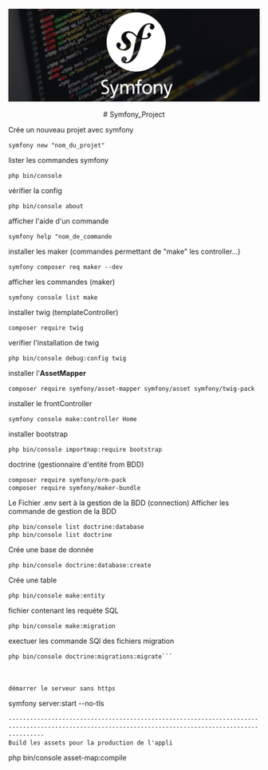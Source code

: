 <p align="center">
  <img src="symfony.jpg" width="850" title="hover text">
</p>
<p align="center">
  # Symfony_Project
</p>


Crée un nouveau projet avec symfony
```
symfony new "nom_du_projet"
```
lister les commandes symfony
```
php bin/console
```
vérifier la config
```
php bin/console about
```
afficher l'aide d'un commande
```
symfony help "nom_de_commande
```
installer les maker (commandes permettant de "make" les controller...)
```
symfony composer req maker --dev
```
afficher les commandes (maker)
```
symfony console list make
```
installer twig (templateController)
```
composer require twig
```
verifier l'installation de twig
```
php bin/console debug:config twig
```
installer l'**AssetMapper**
```
composer require symfony/asset-mapper symfony/asset symfony/twig-pack
```
installer le frontController
```
symfony console make:controller Home
```
installer bootstrap
```
php bin/console importmap:require bootstrap
```
doctrine (gestionnaire d'entité from BDD)
```
composer require symfony/orm-pack
composer require symfony/maker-bundle
```
Le Fichier .env sert à la gestion de la BDD (connection)
Afficher les commande de gestion de la BDD
```
php bin/console list doctrine:database
php bin/console list doctrine
```
Crée une base de donnée
```
php bin/console doctrine:database:create
```
Crée une table
```
php bin/console make:entity
```
fichier contenant les requète SQL
```
php bin/console make:migration
```
exectuer les commande SQl des fichiers migration
```
php bin/console doctrine:migrations:migrate```



démarrer le serveur sans https
```
symfony server:start --no-tls
```
------------------------------------------------------------------------------------------------------------------------------------------------------
Build les assets pour la production de l'appli
```
php bin/console asset-map:compile
```
